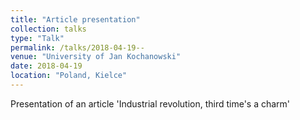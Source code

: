```yaml
---
title: "Article presentation"
collection: talks
type: "Talk"
permalink: /talks/2018-04-19--
venue: "University of Jan Kochanowski"
date: 2018-04-19
location: "Poland, Kielce"
---
```


Presentation of an article &apos;Industrial revolution, third time&apos;s a charm&apos;
